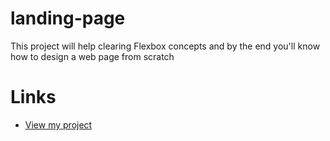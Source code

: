 # landing-page

This project will help clearing Flexbox concepts and by the end you'll know how to design a web page from scratch

# Links
<ul>
<li><a href="https://uzairkhan-27.github.io/landing-page/" target="_blank">View my project</a></li>
</ul>
